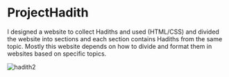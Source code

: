 # ProjectHadith

I designed a website to collect Hadiths and used (HTML/CSS) and divided the website into sections and each section contains Hadiths from the same topic.
Mostly this website depends on how to divide and format them in websites based on specific topics.

![hadith2](https://github.com/user-attachments/assets/43586678-902a-4e1f-92b2-62375aa44c43)

